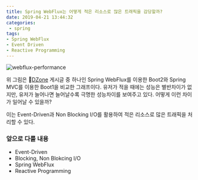 ```yaml
---
title: Spring WebFlux는 어떻게 적은 리소스로 많은 트래픽을 감당할까?
date: 2019-04-21 13:44:32
categories:
 - spring
tags:
- Spring WebFlux
- Event Driven
- Reactive Programming
---
```


![webflux-performance](https://3.bp.blogspot.com/-3i759KJap_U/We6baQQFc2I/AAAAAAAAfTs/0G7gLgD2BWsmVbPluFFoeGhViOafX1QqgCLcBGAs/s1600/Boot1VsBoot2.png)

위 그림은 [DZone](https://dzone.com/articles/raw-performance-numbers-spring-boot-2-webflux-vs-s) 게시글 중 하나인 Spring WebFlux를 이용한 Boot2와 Spring MVC를 이용한 Boot1을 비교한 그래프이다.
유저가 적을 때에는 성능은 별반차이가 없지만, 유저가 늘어나면 늘어날수록 극명한 성능차이를 보여주고 있다. 어떻게 이런 차이가 일어날 수 있을까?

이는 Event-Driven과 Non Blocking I/O를 활용하여 적은 리소스로 많은 트래픽을 처리할 수 있다. 


### 앞으로 다룰 내용
* Event-Driven
* Blocking, Non Blokcing I/O
* Spring WebFlux
* Reactive Programming